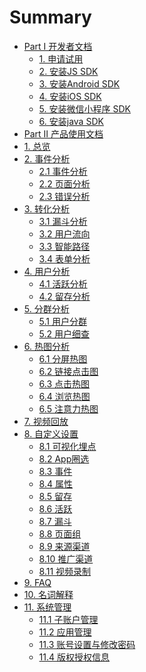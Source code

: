 # Summary

* [Part I 开发者文档]()
    * [1. 申请试用](开发者文档/申请试用.md)
    * [2. 安装JS SDK](开发者文档/安装JSSDK.md)
    * [3. 安装Android SDK](开发者文档/安装AndroidSDK.md)
    * [4. 安装iOS SDK](开发者文档/安装iOSSDK.md)
    * [5. 安装微信小程序 SDK](开发者文档/安装微信小程序SDK.md)
    * [6. 安装java SDK](开发者文档/安装javaSDK.md)
* [Part Ⅱ 产品使用文档]()
* [1. 总览](Dashboard总览/Dashboard.md)
* [2. 事件分析]()
    * [2.1 事件分析](事件分析.md)
    * [2.2 页面分析](行为分析/页面分析.md)
    * [2.3 错误分析](错误分析.md)
* [3. 转化分析]()
    * [3.1 漏斗分析](转化分析/漏斗分析.md)
    * [3.2 用户流向](转化分析/用户流向.md)
    * [3.3 智能路径](转化分析/智能路径.md)
    * [3.4 表单分析](行为分析/表单分析.md)
* [4. 用户分析]()
    * [4.1 活跃分析](用户分析/活跃分析.md)
    * [4.2 留存分析](用户分析/留存分析.md)
* [5. 分群分析]()
    * [5.1 用户分群](用户分析/用户分群.md)
    * [5.2 用户细查](用户分析/用户细查.md)
* [6. 热图分析]()
    * [6.1 分屏热图](行为分析/分屏热图.md)
    * [6.2 链接点击图](行为分析/链接点击图.md)    
    * [6.3 点击热图](行为分析/点击热图.md)
    * [6.4 浏览热图](行为分析/浏览热图.md)
    * [6.5 注意力热图](行为分析/注意力热图.md)
* [7. 视频回放](视频回放.md)
* [8. 自定义设置]()
    * [8.1 可视化埋点](自定义设置/可视化埋点.md)
    * [8.2 App圈选](自定义设置/App圈选.md)
    * [8.3 事件](自定义设置/自定义事件.md)
    * [8.4 属性](自定义设置/自定义属性.md)
    * [8.5 留存](自定义设置/自定义留存.md)
    * [8.6 活跃](自定义设置/自定义活跃.md)
    * [8.7 漏斗](自定义设置/自定义漏斗.md)
    * [8.8 页面组](自定义设置/页面组.md)
    * [8.9 来源渠道](自定义设置/来源渠道.md)
    * [8.10 推广渠道](自定义设置/推广管理.md)
    * [8.11 视频录制](自定义设置/视频录制.md)
* [9. FAQ](FAQ.md)
* [10. 名词解释](名词解释.md)
* [11. 系统管理]()
    * [11.1 子账户管理](系统管理/子账户管理.md)
    * [11.2 应用管理](系统管理/应用管理.md)
    * [11.3 账号设置与修改密码](系统管理/账号设置与修改密码.md)
    * [11.4 版权授权信息](系统管理/版权授权信息.md)
    
  

 
    

